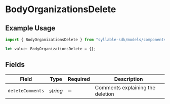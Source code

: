 # BodyOrganizationsDelete

## Example Usage

```typescript
import { BodyOrganizationsDelete } from "syllable-sdk/models/components";

let value: BodyOrganizationsDelete = {};
```

## Fields

| Field                            | Type                             | Required                         | Description                      |
| -------------------------------- | -------------------------------- | -------------------------------- | -------------------------------- |
| `deleteComments`                 | *string*                         | :heavy_minus_sign:               | Comments explaining the deletion |